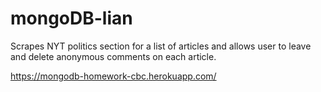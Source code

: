 # mongoDB-lian

Scrapes NYT politics section for a list of articles and allows user to leave and delete anonymous comments on each article.

https://mongodb-homework-cbc.herokuapp.com/
